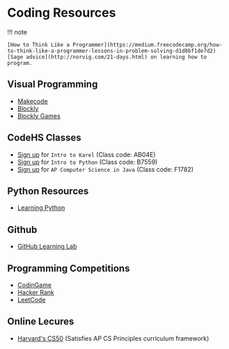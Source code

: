 # Coding Resources

!!! note 
    
    [How to Think Like a Programmer](https://medium.freecodecamp.org/how-to-think-like-a-programmer-lessons-in-problem-solving-d1d8bf1de7d2)
    [Sage advice](http://norvig.com/21-days.html) on learning how to program.

## Visual Programming 
* [Makecode](https://www.microsoft.com/en-us/makecode)
* [Blockly](https://developers.google.com/blockly/)
* [Blockly Games](https://blockly-games.appspot.com/)

## CodeHS Classes
* [Sign up](http://codehs.com/go/AB04E) for ``Intro to Karel`` (Class code: AB04E) 
* [Sign up](http://codehs.com/go/B7559) for ``Intro to Python`` (Class code: B7559)
* [Sign up](http://codehs.com/go/F1782) for ``AP Computer Science in Java`` (Class code: F1782) 

## Python Resources
* [Learning Python](./learning-python/)


## Github
* [GitHub Learning Lab](https://lab.github.com)

## Programming Competitions
* [CodinGame](https://www.codingame.com)
* [Hacker Rank](https://www.hackerrank.com)
* [LeetCode](https://leetcode.com)

## Online Lecures
* [Harvard's CS50](https://ap.cs50.net) (Satisfies AP CS Principles curriculum framework)
